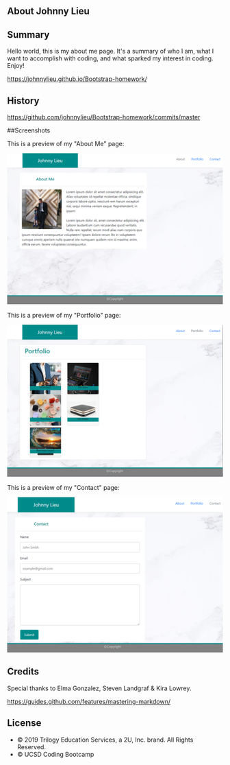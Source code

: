 ## About Johnny Lieu

## Summary

Hello world, this is my about me page. It's a summary of who I am, what I want to accomplish with coding, and what sparked my interest in coding. Enjoy!

https://johnnylieu.github.io/Bootstrap-homework/

## History

https://github.com/johnnylieu/Bootstrap-homework/commits/master

##Screenshots

This is a preview of my "About Me" page:

![About Me](AboutMePage.bmp)

This is a preview of my "Portfolio" page:

![About Me](PortfolioPage.bmp)

This is a preview of my "Contact" page:

![About Me](ContactPage.bmp)

## Credits
Special thanks to Elma Gonzalez, Steven Landgraf & Kira Lowrey.

https://guides.github.com/features/mastering-markdown/

## License
 
* © 2019 Trilogy Education Services, a 2U, Inc. brand. All Rights Reserved.
* © UCSD Coding Bootcamp
